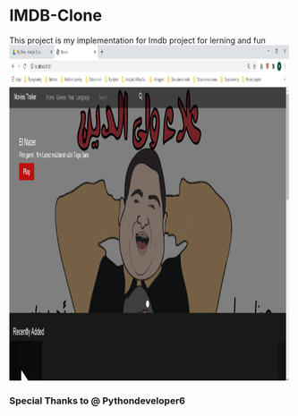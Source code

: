 # IMDB-Clone
This project is my implementation for Imdb project for lerning and fun
<img src = https://github.com/depo-egy/Imdb-clone/blob/master/Capture.PNG alt="A snapshot for the project" width="500" height="600">


### Special Thanks to @	Pythondeveloper6
